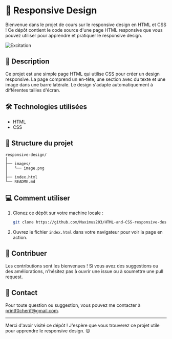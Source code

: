 # 🚀 Responsive Design 

Bienvenue dans le projet de cours sur le responsive design en HTML et CSS ! Ce dépôt contient le code source d'une page HTML responsive que vous pouvez utiliser pour apprendre et pratiquer le responsive design.


![Excitation](https://media4.giphy.com/media/v1.Y2lkPTc5MGI3NjExemx5NW43eWhlenc2Y2R4b3hlNTc1bzRxNjJseHBhMmZ0bjVjZjR5cSZlcD12MV9pbnRlcm5hbF9naWZfYnlfaWQmY3Q9Zw/TXJiSN8vCERuE/giphy.webp)

## 📝 Description

Ce projet est une simple page HTML qui utilise CSS pour créer un design responsive. La page comprend un en-tête, une section avec du texte et une image dans une barre latérale. Le design s'adapte automatiquement à différentes tailles d'écran.

## 🛠️ Technologies utilisées

- HTML
- CSS

## 📁 Structure du projet

```
responsive-design/
│
├── images/
│   └── image.png
│
├── index.html
└── README.md
```

## 💻 Comment utiliser

1. Clonez ce dépôt sur votre machine locale :
   ```sh
   git clone https://github.com/Maximus203/HTML-and-CSS-responsive-design.git
   ```

2. Ouvrez le fichier `index.html` dans votre navigateur pour voir la page en action.

## 🤝 Contribuer

Les contributions sont les bienvenues ! Si vous avez des suggestions ou des améliorations, n'hésitez pas à ouvrir une issue ou à soumettre une pull request.

## 📧 Contact

Pour toute question ou suggestion, vous pouvez me contacter à [printf0cherif@gmail.com](mailto:printf0cherif@gmail.com).

---

Merci d'avoir visité ce dépôt ! J'espère que vous trouverez ce projet utile pour apprendre le responsive design. 😊
```
